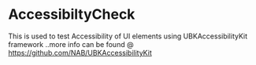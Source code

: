 # AccessibiltyCheck
This is used to test Accessibility of UI elements using UBKAccessibilityKit framework ..more info can be found @ https://github.com/NAB/UBKAccessibilityKit
